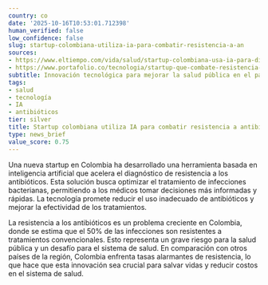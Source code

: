 ```yaml
---
country: co
date: '2025-10-16T10:53:01.712398'
human_verified: false
low_confidence: false
slug: startup-colombiana-utiliza-ia-para-combatir-resistencia-a-an
sources:
- https://www.eltiempo.com/vida/salud/startup-colombiana-usa-ia-para-diagnosticar-resistencia-a-antibioticos-123456
- https://www.portafolio.co/tecnologia/startup-que-combate-resistencia-a-antibioticos-con-ia-123456
subtitle: Innovación tecnológica para mejorar la salud pública en el país.
tags:
- salud
- tecnología
- IA
- antibióticos
tier: silver
title: Startup colombiana utiliza IA para combatir resistencia a antibióticos
type: news_brief
value_score: 0.75
---
```


<p>Una nueva startup en Colombia ha desarrollado una herramienta basada en inteligencia artificial que acelera el diagnóstico de resistencia a los antibióticos. Esta solución busca optimizar el tratamiento de infecciones bacterianas, permitiendo a los médicos tomar decisiones más informadas y rápidas. La tecnología promete reducir el uso inadecuado de antibióticos y mejorar la efectividad de los tratamientos.</p><p>La resistencia a los antibióticos es un problema creciente en Colombia, donde se estima que el 50% de las infecciones son resistentes a tratamientos convencionales. Esto representa un grave riesgo para la salud pública y un desafío para el sistema de salud. En comparación con otros países de la región, Colombia enfrenta tasas alarmantes de resistencia, lo que hace que esta innovación sea crucial para salvar vidas y reducir costos en el sistema de salud.</p>